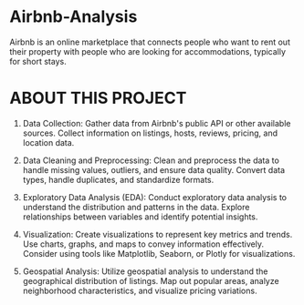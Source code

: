 # Airbnb-Analysis
Airbnb is an online marketplace that connects people who want to rent out their property with people who are looking for accommodations, typically for short stays.

# ABOUT THIS PROJECT
1. Data Collection:
Gather data from Airbnb's public API or other available sources. Collect information on listings, hosts, reviews, pricing, and location data.

2. Data Cleaning and Preprocessing:
Clean and preprocess the data to handle missing values, outliers, and ensure data quality. Convert data types, handle duplicates, and standardize formats.

3. Exploratory Data Analysis (EDA):
Conduct exploratory data analysis to understand the distribution and patterns in the data. Explore relationships between variables and identify potential insights.

4. Visualization:
Create visualizations to represent key metrics and trends. Use charts, graphs, and maps to convey information effectively. Consider using tools like Matplotlib, Seaborn, or Plotly for visualizations.

5. Geospatial Analysis:
Utilize geospatial analysis to understand the geographical distribution of listings. Map out popular areas, analyze neighborhood characteristics, and visualize pricing variations.
